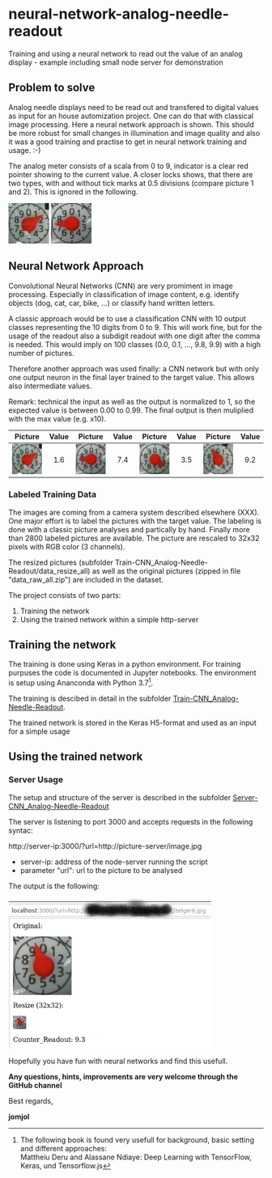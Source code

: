 # neural-network-analog-needle-readout
Training and using a neural network to read out the value of an analog display - example including small node server for demonstration

## Problem to solve

Analog needle displays need to be read out and transfered to digital values as  input for an house automization project. One can do that with classical image processing. Here a neural network approach is shown. This should be more robust for small changes in illumination and image quality and also it was a good training and practise to get in neural network training and usage. :-)

The analog meter consists of a scala from 0 to 9, indicator is a clear red pointer showing to the current value. A closer locks shows, that there are two types, with and without tick marks at 0.5 divisions (compare picture 1 and 2). This is ignored in the following.

<img src="./images/pointer1.jpg" width="80">  <img src="./images/pointer7.jpg" width="80"> 

## Neural Network Approach

Convolutional Neural Networks (CNN) are very promiment in image processing. Especially in classification of image content, e.g. identify objects (dog, cat, car, bike, ...) or classify hand written letters.

A classic approach would be to use a classification CNN with 10 output classes representing the 10 digits from 0 to 9. This will work fine, but for the usage of the readout also a subdigit readout with one digit after the comma is needed. This would imply on 100 classes (0.0, 0.1, ..., 9.8, 9.9) with a high number of pictures.

Therefore another approach was used finally: a CNN network but with only one output neuron in the final layer trained to the target value. This allows also intermediate values.

Remark: technical the input as well as the output is normalized to 1, so the expected value is between 0.00 to 0.99. The final output is then muliplied with the max value (e.g. x10).

| Picture        | Value           | Picture        | Value           | Picture        | Value           | Picture        | Value           |
| ------------- |:-------------:| ------------- |:-------------:|------------- |:-------------:| ------------- |:-------------:|
| <img src="./images/pointer1.jpg" width="80"> | 1.6 | <img src="./images/pointer7.jpg" width="80"> | 7.4 |<img src="./images/pointer3.jpg" width="80"> | 3.5 | <img src="./images/pointer9.jpg" width="80"> | 9.2 |


### Labeled Training Data

The images are coming from a camera system described elsewhere (XXX). One major effort is to label the pictures with the target value. The labeling is done with a classic picture analyses and partically by hand. Finally more than 2800 labeled pictures are available. The picture are rescaled to 32x32 pixels with RGB color (3 channels).

The resized pictures (subfolder Train-CNN_Analog-Needle-Readout/data_resize_all) as well as the original pictures (zipped in file "data_raw_all.zip") are included in the dataset.

The project consists of two parts:
1. Training the network
2. Using the trained network within a simple http-server

## Training the network

The training is done using Keras in a python environment. For training purpuses the code is documented in Jupyter notebooks. The environment is setup using Ananconda with Python 3.7[^1]. 

The training is descibed in detail in the subfolder [Train-CNN_Analog-Needle-Readout](Train-CNN_Analog-Needle-Readout).

The trained network is stored in the Keras H5-format and used as an input for a simple usage

## Using the trained network

### Server Usage

The setup and structure of the server is described in the subfolder [Server-CNN_Analog-Needle-Readout](Server-CNN_Analog-Needle-Readout)

The server is listening to port 3000 and accepts requests in the following syntac:

http://server-ip:3000/?url=http://picture-server/image.jpg

* server-ip: address of the node-server running the script
* parameter "url": url to the picture to be analysed 

The output is the following:

   <img src="./images/server_output.png" width="400">

Hopefully you have fun with neural networks and find this usefull. 

**Any questions, hints, improvements are very welcome through the GitHub channel**

Best regards,

**jomjol**
  
  
[^1]: The following book is found very usefull for background, basic setting and different approaches:  
Mattheiu Deru and Alassane Ndiaye: Deep Learning with TensorFlow, Keras, und Tensorflow.js





